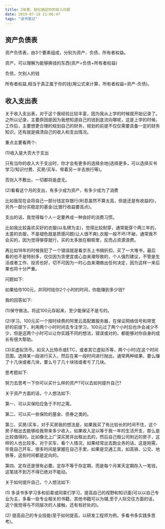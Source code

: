 ```yaml
---
title: 2张表，轻松搞定你的收入问题
date: 2019-07-18 21:06:47
tags: "读书笔记"
---
```


## 资产负债表

资产负债表，由3个要素组成，分别为资产、负债、所有者权益。
<!--more-->
资产，可以理解为能够换钱的东西(资产=负债+所有者权益)

负债，欠别人的钱

所有者权益,相当于真正属于你的钱(用公式来计算，所有者权益=资产-负债)。

## 收入支出表

关于收入支出表，对于这个我经验比较丰富，因为我从上学的时候就开始记录了。之所以记录，主要原因是因为我想知道自己的钱到底流向哪呢，这是上学的时候，工作后，主要想更合理的规划自己的财务，规划的前提不仅仅需要具备一定的财务知识，还有就是搞清自己的收入和支出情况。

重点主要看两个:

(1)收入是大否大于支出

只有当你的收入大于支出时，你才会有更多的选择余地(选择更多，可以选择买书学习/知识付费、买房/买车、带着另一半去旅行等)。

否则入不敷出，一切都将是虚无。

(2)看看这个月的支出，有多少成为资产，有多少成为了消费

比如我现在会将自己一部分钱定存银行(利息虽然不算太高，但是还是有收益的)，另外一部分买稳定的基金(比银行收益要高点)。

支出的话，我觉得每个人一定要养成一种良好的消费习惯。

比如我比较喜欢买好的衣服(以名牌为主)，觉得比较耐穿，通常能穿个两三年的，太差的衣服，不是褪色就是质感问题(让人很不爽),衣服一般不坏/不破，通常我不会买的，因为觉得够穿就行，买的太多放在橱柜里，反而占资源浪费。

再比如18年的时候我犯了一个错误就是看京东上书搞折扣，买了一大堆书，最后看的也不是特别多，仅仅因为贪便宜或心血来潮导致的，个人强烈建议，不管是生活或者工作、投资也好，切不可因为一时心血来潮做出任何决定，因为这样一来后果也将十分严重。

问题如下:

如果给你100元，并同时给你2个小时的时间，你能赚到多少钱?

我的回答如下:

(1)保守做法。将这100元存起来，至少能保证不是亏的。

(2)学习。100元买一个按时续费的阿里云高配置服务器，在保证网络信号和带宽好的前提下，利用两个小时时间去专注学习，100元过了两个小时后也许会减少不少，但是这两个小时可以让你实践不同的想法，错误或对的，都能够对你自身的成长有很大帮助。

(3)买虚拟货币。如买入比特币或ETC，或者其它虚拟币等，两个小时(在这个时间范围，选择某一段进行买入，然后在某一段时间进行抛出，通常两种结果，要么赚了十几块或者几块，要么亏了几十块钱或者亏了几块。

思考题如下:

努力去思考一下你可以买什么样的资产?可以去如何提升自己?

关于资产方面的话，个人想法如下:

第一、可以买保险应急于不时之需。

第二、可以买一些保险的基金、债券之类的。

第三、买房/买车，对于买房我的想法是，如果我买了有比较长的时间不住，这个房子租出去能够给我带来多少收入，如果收入足以等于我一年的生活开支，那么是比较值得的。比如像北上广深买房并出租出去的，然后自己租公司附近的房子，这样的人也比较多。对于买车，看个人情况，如果经常出去跑业务的话，这是刚需，毕竟自己开车，很多时间是掌握在自己手里，如果是交通工具，如高铁、公交、地铁等，这些时间都是定向的。

第四、定存还是很有必要。定存不等于存定期，而是每个月某天定期存入一笔钱，这笔钱不到万不得已绝对不能动。

关于如何提升自己，个人想法如下:

(1) 多读书多学习多和前辈或同辈们学习，提高自己的视野和知识面(可以以自己专业为主，多看一些专业相关的书籍，其他书籍可以为辅,至于人际交往方面的话，这个我觉得与不同层次的人接触，还有有好处的)。

(2) 提高自己的专业技能(至于如何提高，以研发工程师为例，多看书多实践多思考)。
